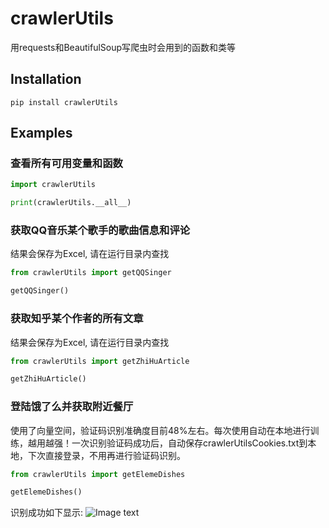 # crawlerUtils
用requests和BeautifulSoup写爬虫时会用到的函数和类等

## Installation
```shell
pip install crawlerUtils
```

## Examples

### 查看所有可用变量和函数
```python
import crawlerUtils

print(crawlerUtils.__all__)
```

### 获取QQ音乐某个歌手的歌曲信息和评论
结果会保存为Excel, 请在运行目录内查找
```python
from crawlerUtils import getQQSinger

getQQSinger()
```

### 获取知乎某个作者的所有文章
结果会保存为Excel, 请在运行目录内查找
```python
from crawlerUtils import getZhiHuArticle

getZhiHuArticle()
```

### 登陆饿了么并获取附近餐厅
使用了向量空间，验证码识别准确度目前48%左右。每次使用自动在本地进行训练，越用越强！一次识别验证码成功后，自动保存crawlerUtilsCookies.txt到本地，下次直接登录，不用再进行验证码识别。
```python
from crawlerUtils import getElemeDishes

getElemeDishes()
```

识别成功如下显示:
![Image text](https://img-blog.csdnimg.cn/2019030221472810.png?x-oss-process=image/watermark,type_ZmFuZ3poZW5naGVpdGk,shadow_10,text_aHR0cHM6Ly9ibG9nLmNzZG4ubmV0L3dlaXhpbl80MTg0NTUzMw==,size_16,color_FFFFFF,t_70)
